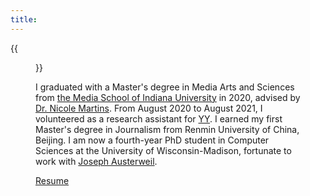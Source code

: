 ```yaml
---
title:
---
```


{{<figure src="/media/me_cali_2023_summer.png" caption="Me in Seven Miles, CA in 2023 Summer (Credit goes to Zhan)" width="440">}} 

I graduated with a Master's degree in Media Arts and Sciences from [the Media School of Indiana University](https://mediaschool.indiana.edu/index.html) in 2020, advised by [Dr. Nicole Martins](https://mediaschool.indiana.edu/people/profile.html?p=nicomart). From August 2020 to August 2021, I volunteered as a research assistant for [YY](http://yongyeol.com/). I earned my first Master's degree in Journalism from Renmin University of China, Beijing. I am now a fourth-year PhD student in Computer Sciences at the University of Wisconsin-Madison, fortunate to work with [Joseph Austerweil](https://psych.wisc.edu/staff/austerweil-joe/).

<!-- I worked with Professor [Yea-Seul Kim](https://pages.cs.wisc.edu/~yeaseulkim/) in the first year. I am now doing research with [Michael Gleicher](https://gleicher.sites.cs.wisc.edu/). -->
  
[Resume](/files/hongtao_hao_resume.pdf)

<!-- 这是郝鸿涛的个人主页。2016 年从河北师范大学英语翻译专业毕业后，我到中国人民大学读硕士（国际新闻班），随后在美国印第安纳大学媒体学院[读第二个硕士](/cn/2021/06/15/2y/)，于 2020 年 5 月毕业。毕业后的一年帮[安用烈老师](http://yongyeol.com/)做了一些[杂活](https://yyahn.com/covid19-dashboard/)。目前在威斯康星计算机学院读博。最骄傲的一件事是在 2015 年第一届"外研社杯”全国英语阅读大赛中[获奖](/cn/2020/01/06/fltrp-reading-contest/)。最难忘的一次经历是 [2017 年参加瑞士圣加仑论坛](/cn/2020/01/17/2017-st.gallen-memory/)。自律、喜静、极简。 -->

